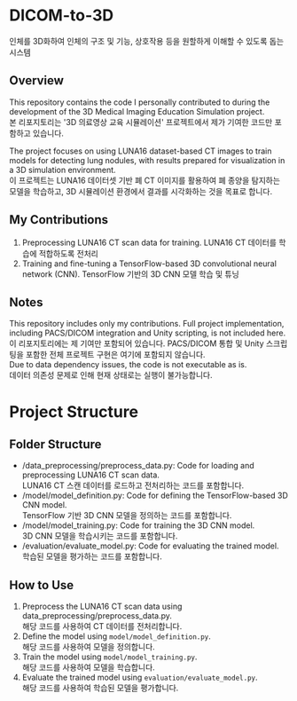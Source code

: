 # DICOM-to-3D
인체를 3D화하여 인체의 구조 및 기능, 상호작용 등을 원할하게 이해할 수 있도록 돕는 시스템

## Overview
This repository contains the code I personally contributed to during the development of the 3D Medical Imaging Education Simulation project.  
본 리포지토리는 '3D 의료영상 교육 시뮬레이션' 프로젝트에서 제가 기여한 코드만 포함하고 있습니다.

The project focuses on using LUNA16 dataset-based CT images to train models for detecting lung nodules, with results prepared for visualization in a 3D simulation environment.  
이 프로젝트는 LUNA16 데이터셋 기반 폐 CT 이미지를 활용하여 폐 종양을 탐지하는 모델을 학습하고, 3D 시뮬레이션 환경에서 결과를 시각화하는 것을 목표로 합니다.

## My Contributions
1. Preprocessing LUNA16 CT scan data for training.
   LUNA16 CT 데이터를 학습에 적합하도록 전처리
2. Training and fine-tuning a TensorFlow-based 3D convolutional neural network (CNN).
   TensorFlow 기반의 3D CNN 모델 학습 및 튜닝

## Notes
This repository includes only my contributions. Full project implementation, including PACS/DICOM integration and Unity scripting, is not included here.  
이 리포지토리에는 제 기여만 포함되어 있습니다. PACS/DICOM 통합 및 Unity 스크립팅을 포함한 전체 프로젝트 구현은 여기에 포함되지 않습니다.  
Due to data dependency issues, the code is not executable as is.  
데이터 의존성 문제로 인해 현재 상태로는 실행이 불가능합니다.

# Project Structure

## Folder Structure
- /data_preprocessing/preprocess_data.py: Code for loading and preprocessing LUNA16 CT scan data.  
  LUNA16 CT 스캔 데이터를 로드하고 전처리하는 코드를 포함합니다.
- /model/model_definition.py: Code for defining the TensorFlow-based 3D CNN model.  
  TensorFlow 기반 3D CNN 모델을 정의하는 코드를 포함합니다.
- /model/model_training.py: Code for training the 3D CNN model.  
  3D CNN 모델을 학습시키는 코드를 포함합니다.
- /evaluation/evaluate_model.py: Code for evaluating the trained model.  
  학습된 모델을 평가하는 코드를 포함합니다.

## How to Use
1. Preprocess the LUNA16 CT scan data using data_preprocessing/preprocess_data.py.  
   해당 코드를 사용하여 CT 데이터를 전처리합니다.
2. Define the model using `model/model_definition.py`.  
   해당 코드를 사용하여 모델을 정의합니다.
3. Train the model using `model/model_training.py`.  
   해당 코드를 사용하여 모델을 학습합니다.
4. Evaluate the trained model using `evaluation/evaluate_model.py`.  
   해당 코드를 사용하여 학습된 모델을 평가합니다.
